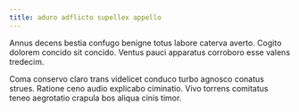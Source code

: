 ```yaml
---
title: aduro adflicto supellex appello
---
```


Annus decens bestia confugo benigne totus labore caterva averto. Cogito dolorem concido sit concido. Ventus pauci apparatus corroboro esse valens tredecim.

Coma conservo claro trans videlicet conduco turbo agnosco conatus strues. Ratione ceno audio explicabo ciminatio. Vivo torrens comitatus teneo aegrotatio crapula bos aliqua cinis timor.